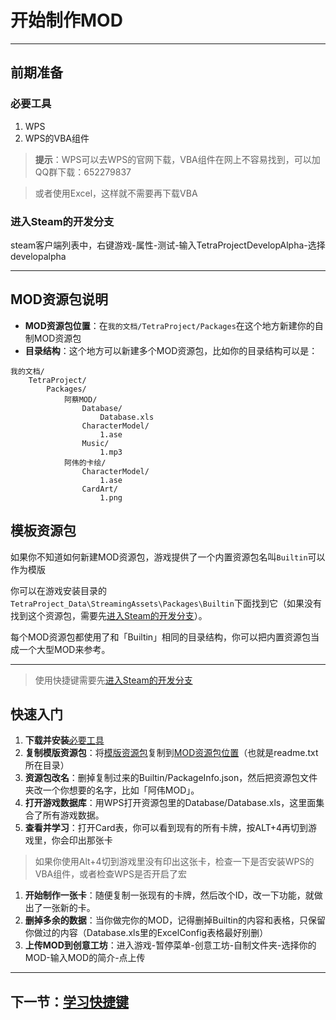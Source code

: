 # 开始制作MOD

---------
<a name="Tools"></a>

## 前期准备
### 必要工具
1. WPS
1. WPS的VBA组件

> **提示**：WPS可以去WPS的官网下载，VBA组件在网上不容易找到，可以加QQ群下载：652279837

> 或者使用Excel，这样就不需要再下载VBA

<a name="EnterDevBranch"></a>
### 进入Steam的开发分支

steam客户端列表中，右键游戏-属性-测试-输入TetraProjectDevelopAlpha-选择developalpha

---------

<a name="UserModFolder"></a>
## MOD资源包说明
- **MOD资源包位置**：在`我的文档/TetraProject/Packages`在这个地方新建你的自制MOD资源包
- **目录结构**：这个地方可以新建多个MOD资源包，比如你的目录结构可以是：
```
我的文档/
	TetraProject/
		Packages/
			阿蔡MOD/
				Database/
					Database.xls
				CharacterModel/
					1.ase
				Music/
					1.mp3		
			阿伟的卡绘/
				CharacterModel/
					1.ase
				CardArt/
					1.png
```



<a name="TemplatePackage"></a>

## 模板资源包
如果你不知道如何新建MOD资源包，游戏提供了一个内置资源包名叫`Builtin`可以作为模版

你可以在游戏安装目录的`TetraProject_Data\StreamingAssets\Packages\Builtin`下面找到它（如果没有找到这个资源包，需要先[进入Steam的开发分支](#EnterDevBranch)）。

每个MOD资源包都使用了和「Builtin」相同的目录结构，你可以把内置资源包当成一个大型MOD来参考。

---------
> 使用快捷键需要先[进入Steam的开发分支](../QuickStart/#EnterDevBranch)

## 快速入门
1. **下载并安装**[必要工具](#Tools)
1. **复制模版资源包**：将[模版资源包](#TemplatePackage)复制到[MOD资源包位置](#UserModFolder)（也就是readme.txt所在目录）
1. **资源包改名**：删掉复制过来的Builtin/PackageInfo.json，然后把资源包文件夹改一个你想要的名字，比如「阿伟MOD」。
1. **打开游戏数据库**：用WPS打开资源包里的Database/Database.xls，这里面集合了所有游戏数据。
1. **查看并学习**：打开Card表，你可以看到现有的所有卡牌，按ALT+4再切到游戏里，你会印出那张卡
> 如果你使用Alt+4切到游戏里没有印出这张卡，检查一下是否安装WPS的VBA组件，或者检查WPS是否开启了宏
1. **开始制作一张卡**：随便复制一张现有的卡牌，然后改个ID，改一下功能，就做出了一张新的卡。
1. **删掉多余的数据**：当你做完你的MOD，记得删掉Builtin的内容和表格，只保留你做过的内容（Database.xls里的ExcelConfig表格最好别删）
1. **上传MOD到创意工坊**：进入游戏-暂停菜单-创意工坊-自制文件夹-选择你的MOD-输入MOD的简介-点上传

-----------------
## 下一节：[学习快捷键](../Hotkey)